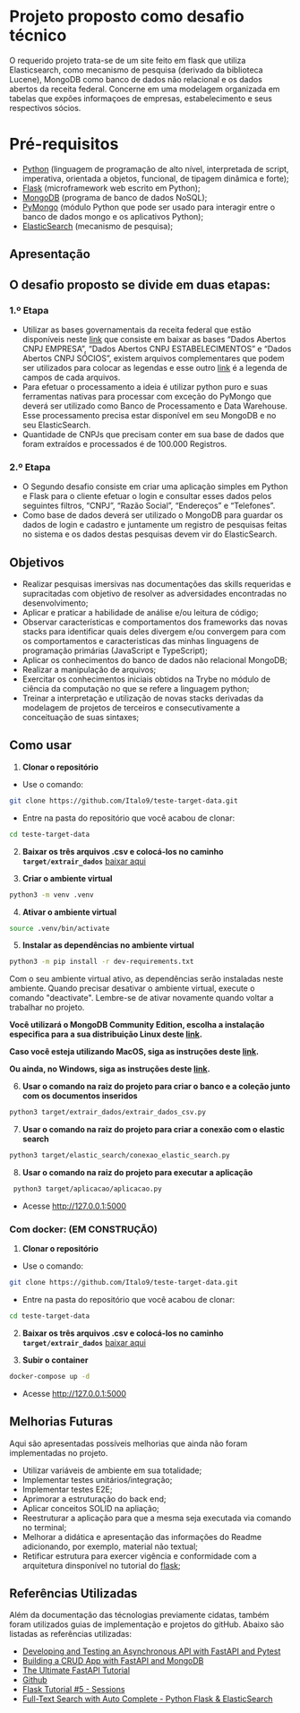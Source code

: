 

# Projeto proposto como desafio técnico 

O requerido projeto trata-se de um site feito em flask que utiliza Elasticsearch, como mecanismo de pesquisa (derivado da biblioteca Lucene), MongoDB como banco de dados não relacional e os dados abertos da receita federal. Concerne em uma modelagem organizada em tabelas que expões informaçoes de empresas, estabelecimento e seus respectivos sócios.

# Pré-requisitos 

- [Python](https://docs.python.org/3/) (linguagem de programação de alto nível, interpretada de script, imperativa, orientada a objetos, funcional, de tipagem dinâmica e forte);
- [Flask](https://flask.palletsprojects.com/en/2.2.x/) (microframework web escrito em Python);
- [MongoDB](https://www.mongodb.com/docs/) (programa de banco de dados NoSQL);
- [PyMongo](https://pymongo.readthedocs.io/en/stable/) (módulo Python que pode ser usado para interagir entre o banco de dados mongo e os aplicativos Python);
- [ElasticSearch](https://www.elastic.co/guide/index.html) (mecanismo de pesquisa);

## Apresentação

## O desafio proposto se divide em duas etapas:
### 1.º Etapa 
- Utilizar as bases governamentais da receita federal que estão disponíveis neste [link](https://www.gov.br/receitafederal/pt-br/assuntos/orientacao-tributaria/cadastros/consultas/dados-publicos-cnpj) que consiste em baixar as bases “Dados Abertos CNPJ EMPRESA”, “Dados Abertos CNPJ ESTABELECIMENTOS” e “Dados Abertos CNPJ SÓCIOS”, existem arquivos complementares que podem ser utilizados para colocar as legendas e esse outro [link](https://www.gov.br/receitafederal/pt-br/assuntos/orientacao-tributaria/cadastros/consultas/arquivos/leiaute-dos-arquivos.pdf) é a legenda de campos de cada arquivos.  
 
- Para efetuar o processamento a ideia é utilizar python puro e suas ferramentas nativas para processar com exceção do PyMongo que deverá ser utilizado como Banco de Processamento e Data Warehouse. Esse processamento precisa estar disponível em seu MongoDB e no seu ElasticSearch. 
 
- Quantidade de CNPJs que precisam conter em sua base de dados que foram extraídos e processados é de 100.000 Registros. 
 
### 2.º Etapa 
- O Segundo desafio consiste em criar uma aplicação simples em Python e Flask para o cliente efetuar o login e consultar esses dados pelos seguintes filtros, “CNPJ”, “Razão Social”, “Endereços” e “Telefones”. 
 
- Como base de dados deverá ser utilizado o MongoDB para guardar os dados de login e cadastro e juntamente um registro de pesquisas feitas no sistema e os dados destas pesquisas devem vir do ElasticSearch. 

## Objetivos

- Realizar pesquisas imersivas nas documentações das skills requeridas e supracitadas com objetivo de resolver as adversidades encontradas no desenvolvimento;
- Aplicar e praticar a habilidade de análise e/ou leitura de código;
- Observar características e comportamentos dos frameworks das novas stacks para identificar quais deles divergem e/ou convergem para com os comportamentos e caracteristicas das minhas linguagens de programação primárias (JavaScript e TypeScript);
- Aplicar os conhecimentos do banco de dados não relacional MongoDB;
- Realizar a manipulação de arquivos;
- Exercitar os conhecimentos iniciais obtidos na Trybe no módulo de ciência da computação no que se refere a linguagem python; 
- Treinar a interpretação e utilização de novas stacks derivadas da modelagem de projetos de terceiros e consecutivamente a conceituação de suas sintaxes;


## Como usar
 1. **Clonar o repositório**
  
  - Use o comando:
  ```bash
  git clone https://github.com/Italo9/teste-target-data.git
  ```
  - Entre na pasta do repositório que você acabou de clonar:
   ```bash
   cd teste-target-data
   ```
 2. **Baixar os três arquivos .csv e colocá-los no caminho `target/extrair_dados`** [baixar aqui](https://drive.google.com/drive/folders/1gNR9gBZD91umXB1RPJfs9i7VurAJcYwU?usp=share_link)

 3. **Criar o ambiente virtual**

  ```bash
  python3 -m venv .venv
  ```
 4. **Ativar o ambiente virtual**

  ```bash
  source .venv/bin/activate
  ```

 5. **Instalar as dependências no ambiente virtual**

  ```bash
  python3 -m pip install -r dev-requirements.txt
  ```

 Com o seu ambiente virtual ativo, as dependências serão instaladas neste ambiente.
 Quando precisar desativar o ambiente virtual, execute o comando "deactivate". Lembre-se de ativar novamente quando voltar a trabalhar no projeto.
 
 **Você utilizará o MongoDB Community Edition, escolha a instalação especifica para a sua distribuição Linux deste [link](https://www.mongodb.com/docs/manual/administration/install-on-linux/).**
 
 **Caso você esteja utilizando MacOS, siga as instruções deste [link](https://www.mongodb.com/docs/manual/tutorial/install-mongodb-on-os-x/).**
 
 **Ou ainda, no Windows, siga as instruções deste [link](https://www.mongodb.com/docs/manual/tutorial/install-mongodb-on-windows/).**

 6. **Usar o comando na raiz do projeto para criar o banco e a coleção junto com os documentos inseridos**
 ```bash
 python3 target/extrair_dados/extrair_dados_csv.py
  ```
 7. **Usar o comando na raiz do projeto para criar a conexão com o elastic search**
 ```bash
 python3 target/elastic_search/conexao_elastic_search.py 
  ```
 8. **Usar o comando na raiz do projeto para executar a aplicação**
 ```bash
  python3 target/aplicacao/aplicacao.py
   ```
  - Acesse http://127.0.0.1:5000
  
### Com docker: (EM CONSTRUÇÃO)
1. **Clonar o repositório**
  
  - Use o comando:
  ```bash
  git clone https://github.com/Italo9/teste-target-data.git
  ```
  - Entre na pasta do repositório que você acabou de clonar:
   ```bash
   cd teste-target-data
   ```
 2. **Baixar os três arquivos .csv e colocá-los no caminho `target/extrair_dados`** [baixar aqui](https://drive.google.com/drive/folders/1gNR9gBZD91umXB1RPJfs9i7VurAJcYwU?usp=share_link)

 3. **Subir o container**
  ```bash
  docker-compose up -d 
   ``` 
 - Acesse http://127.0.0.1:5000
 
## Melhorias Futuras

Aqui são apresentadas possíveis melhorias que ainda não foram implementadas no projeto.

- Utilizar variáveis de ambiente em sua totalidade; 
- Implementar testes unitários/integração;
- Implementar testes E2E;
- Aprimorar a estruturação do back end;
- Aplicar conceitos SOLID na apliação;
- Reestruturar a aplicação para que a mesma seja executada via comando no terminal;
- Melhorar a didática e apresentação das informações do Readme adicionando, por exemplo, material não textual;
- Retificar estrutura para exercer vigência e conformidade com a arquitetura dinsponível no tutorial do [flask](https://flask.palletsprojects.com/en/2.2.x/tutorial/);  

## Referências Utilizadas

Além da documentação das técnologias previamente cidatas, também foram utilizados guias de implementação e projetos do gitHub. Abaixo são listadas as referências utilizadas:

- [Developing and Testing an Asynchronous API with FastAPI and Pytest](https://testdriven.io/blog/fastapi-crud/#get-routes)
- [Building a CRUD App with FastAPI and MongoDB](https://testdriven.io/blog/fastapi-mongo/#update)
- [The Ultimate FastAPI Tutorial](https://christophergs.com/tutorials/ultimate-fastapi-tutorial-pt-1-hello-world/)
- [Github](https://github.com/rafamaga)
- [Flask Tutorial #5 - Sessions](https://www.youtube.com/watch?v=iIhAfX4iek0&t=376s)
- [Full-Text Search with Auto Complete - Python Flask & ElasticSearch](https://www.youtube.com/watch?v=-KjE1JmFVNY)
